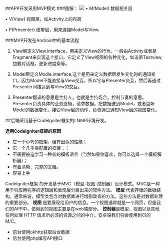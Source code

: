 ##APP开发采用MVP模式
###图解：
  ![](http://images2017.cnblogs.com/blog/1227422/201710/1227422-20171027221322758-92556507.png)
•    M(Model) 数据相关层

•	V(View) 视图层，如Activity上的布局

•	P(Presenter) 纽带层，用来连接Model与View.

###MVP开发在Android中的基本流程 
1. View层定义View.interface，用来定义View的行为。一般由Activity或者是Fragment来实现这个接口，它定义了View视图的各种变化，如设置Textview,加载对话框，更新进度条等。 

2. Model层定义Modle.interface,这个是用来定义数据层发生变化时的通知接口，因为Model不能直接与View交互，所以它与Presenter交互，然后再通过Presenter间接达到与View的交互。 

3. Presenter翻译的意思是主持人，也就是主持场合，控制节奏的意思。Presenter负责具体的业务逻辑，请求数据，把数据送到Model，或者监听Model的数据变化，接受View层的动作，负责通过通知View层的视图变化。


##后端采用基于CodeIgniter框架的LNMP环境开发。

**选用CodeIgniter框架的原因**

- 它一个小巧的框架，但有出色的性能；
- 它一个几乎零配置的框架；；
- 不需要被迫学习一种新的模板语言（当然如果你喜欢，你可以选择一个模板解析器）；
- 有着清晰、完整的文档。
- 容易上手


CodeIgniter框架 的开发基于MVC（模型-视图-控制器）设计模式。MVC是一种用于将应用程序的逻辑层和表现层分离出来的软件方法。
**模型** 代表存储的数据结构。通常来说，模型类包含对数据库进行增删改查的方法。这些方法是对数据处理的重要部分。
**视图** 是要展现给用户的信息。一个视图通常就是一个网页，但是我们的APP中，使用到的视图主要是在web端部分。
**控制器**是模型、视图以及其他任何处理 HTTP 请求所必须的资源之间的中介。安卓端我们将会使用到CI的M/C。

- 前台使用okhttp获取后台数据
- 后台使用php编写API接口
